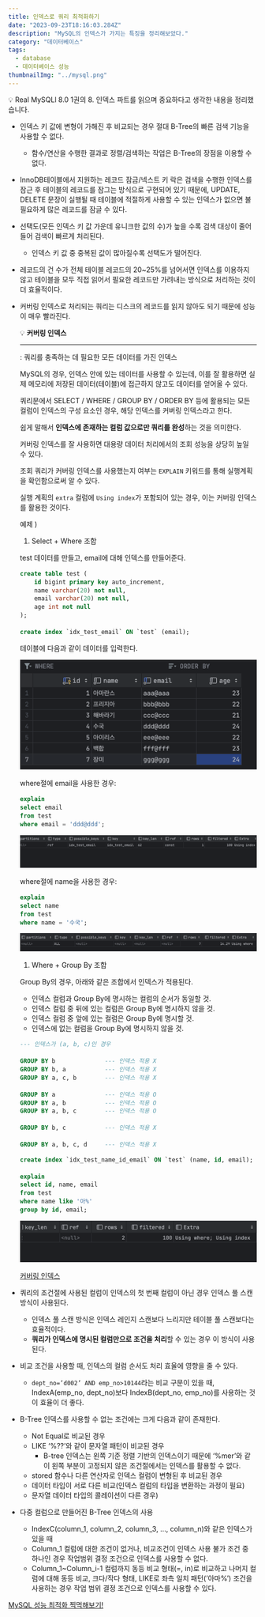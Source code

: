 ```yaml
---
title: 인덱스로 쿼리 최적화하기
date: "2023-09-23T18:16:03.284Z"
description: "MySQL의 인덱스가 가지는 특징을 정리해보았다."
category: "데이터베이스"
tags:
  - database
  - 데이터베이스 성능
thumbnailImg: "../mysql.png"
---
```


<aside>
💡 Real MySQLl 8.0 1권의 8. 인덱스 파트를 읽으며 중요하다고 생각한 내용을 정리했습니다.

</aside>

- 인덱스 키 값에 변형이 가해진 후 비교되는 경우 절대 B-Tree의 빠른 검색 기능을 사용할 수 없다.
    - 함수/연산을 수행한 결과로 정렬/검색하는 작업은 B-Tree의 장점을 이용할 수 없다.
- InnoDB테이블에서 지원하는 레코드 잠금/넥스트 키 락은 검색을 수행한 인덱스를 잠근 후 테이블의 레코드를 잠그는 방식으로 구현되어 있기 때문에, UPDATE, DELETE 문장이 실행될 때 테이블에 적절하게 사용할 수 있는 인덱스가 없으면 불필요하게 많은 레코드를 잠글 수 있다.
- 선택도(모든 인덱스 키 값 가운데 유니크한 값의 수)가 높을 수록 검색 대상이 줄어들어 검색이 빠르게 처리된다.
    - 인덱스 키 값 중 중복된 값이 많아질수록 선택도가 떨어진다.
- 레코드의 건 수가 전체 테이블 레코드의 20~25%를 넘어서면 인덱스를 이용하지 않고 테이블을 모두 직접 읽어서 필요한 레코드만 가려내는 방식으로 처리하는 것이 더 효율적이다.
- 커버링 인덱스로 처리되는 쿼리는 디스크의 레코드를 읽지 않아도 되기 때문에 성능이 매우 빨라진다.
    
    <aside>

    💡 **커버링 인덱스**
    
    ---
    
    : 쿼리를 충족하는 데 필요한 모든 데이터를 가진 인덱스
    
    MySQL의 경우, 인덱스 안에 있는 데이터를 사용할 수 있는데, 이를 잘 활용하면 실제 메모리에 저장된 데이터(테이블)에 접근하지 않고도 데이터를 얻어올 수 있다.
    
    쿼리문에서 SELECT / WHERE / GROUP BY / ORDER BY 등에 활용되는 모든 컬럼이 인덱스의 구성 요소인 경우, 해당 인덱스를 커버링 인덱스라고 한다.
    
    쉽게 말해서 **인덱스에 존재하는 컬럼 값으로만 쿼리를 완성**하는 것을 의미한다.
    
    커버링 인덱스를 잘 사용하면 대용량 데이터 처리에서의 조회 성능을 상당히 높일 수 있다.
    
    조회 쿼리가 커버링 인덱스를 사용했는지 여부는 `EXPLAIN` 키워드를 통해 실행계획을 확인함으로써 알 수 있다.
    
    실행 계획의 `extra` 컬럼에 `Using index`가 포함되어 있는 경우, 이는 커버링 인덱스를 활용한 것이다.
    
    예제 )
    
    1. Select + Where 조합
    
    test 데이터를 만들고, email에 대해 인덱스를 만들어준다.
    
    ```sql
    create table test (
        id bigint primary key auto_increment,
        name varchar(20) not null,
        email varchar(20) not null,
        age int not null
    );
    
    create index `idx_test_email` ON `test` (email);
    ```
    
    테이블에 다음과 같이 데이터를 입력한다.
    
    ![Untitled](1.png)
    
    where절에 email을 사용한 경우:
    
    ```sql
    explain
    select email
    from test
    where email = 'ddd@ddd';
    ```
    
    ![Untitled](2.png)
    
    where절에 name을 사용한 경우:
    
    ```sql
    explain
    select name
    from test
    where name = '수국';
    ```
    
    ![Untitled](3.png)
    
    1. Where + Group By 조합
    
    Group By의 경우, 아래와 같은 조합에서 인덱스가 적용된다.
    
    - 인덱스 컬럼과 Group By에 명시하는 컬럼의 순서가 동일할 것.
    - 인덱스 컬럼 중 뒤에 있는 컬럼은 Group By에 명시하지 않을 것.
    - 인덱스 컬럼 중 앞에 있는 컬럼은 Group By에 명시할 것.
    - 인덱스에 없는 컬럼을 Group By에 명시하지 않을 것.
    
    ```sql
    --- 인덱스가 (a, b, c)인 경우
    
    GROUP BY b              --- 인덱스 적용 X
    GROUP BY b, a           --- 인덱스 적용 X
    GROUP BY a, c, b        --- 인덱스 적용 X
    
    GROUP BY a              --- 인덱스 적용 O
    GROUP BY a, b           --- 인덱스 적용 O
    GROUP BY a, b, c        --- 인덱스 적용 O
    
    GROUP BY b, c           --- 인덱스 적용 X
    
    GROUP BY a, b, c, d     --- 인덱스 적용 X
    ```
    
    ```sql
    create index `idx_test_name_id_email` ON `test` (name, id, email);
    
    explain
    select id, name, email
    from test
    where name like '아%'
    group by id, email;
    ```
    
    ![Untitled](4.png)
    
    [커버링 인덱스](https://tecoble.techcourse.co.kr/post/2021-10-12-covering-index/)
    
    </aside>
    
- 쿼리의 조건절에 사용된 컬럼이 인덱스의 첫 번째 컬럼이 아닌 경우 인덱스 풀 스캔 방식이 사용된다.
    - 인덱스 풀 스캔 방식은 인덱스 레인지 스캔보다 느리지만 테이블 풀 스캔보다는 효율적이다.
    - **쿼리가 인덱스에 명시된 컬럼만으로 조건을 처리**할 수 있는 경우 이 방식이 사용된다.
- 비교 조건을 사용할 때, 인덱스의 컬럼 순서도 처리 효율에 영향을 줄 수 있다.
    - `dept_no=’d002’ AND emp_no>10144`라는 비교 구문이 있을 때, IndexA(emp_no, dept_no)보다 IndexB(dept_no, emp_no)를 사용하는 것이 효율이 더 좋다.
- B-Tree 인덱스를 사용할 수 없는 조건에는 크게 다음과 같이 존재한다.
    - Not Equal로 비교된 경우
    - LIKE ‘%??’와 같이 문자열 패턴이 비교된 경우
        - B-tree 인덱스는 왼쪽 기준 정렬 기반의 인덱스이기 때문에 ‘%mer’와 같이 왼쪽 부분이 고정되지 않은 조건절에서는 인덱스를 활용할 수 없다.
    - stored 함수나 다른 연산자로 인덱스 컬럼이 변형된 후 비교된 경우
    - 데이터 타입이 서로 다른 비교(인덱스 컬럼의 타입을 변환하는 과정이 필요)
    - 문자열 데이터 타입의 콜레이션이 다른 경우)
- 다중 컬럼으로 만들어진 B-Tree 인덱스의 사용
    - IndexC(column_1, column_2, column_3, …, column_n)와 같은 인덱스가 있을 때
    - Column_1 컬럼에 대한 조건이 없거나, 비교조건이 인덱스 사용 불가 조건 중 하나인 경우 작업범위 결정 조건으로 인덱스를 사용할 수 없다.
    - Column_1~Column_i-1 컬럼까지 동등 비교 형태(=, in)로 비교하고 나머지 컬럼에 대해 동등 비교, 크다/작다 형태, LIKE로 좌측 일치 패턴(’아마%’) 조건을 사용하는 경우 작업 범위 결정 조건으로 인덱스를 사용할 수 있다.

[MySQL 성능 최적화 찍먹해보기!](https://velog.io/@maketheworldwise/MySQL-성능-최적화-찍먹해보기)